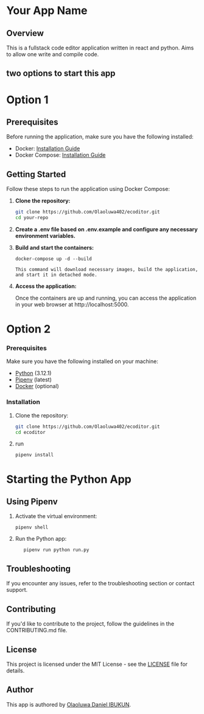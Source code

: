 # Your App Name

## Overview

This is a fullstack code editor application written in react and python. Aims to allow one write and compile code.

## two options to start this app

# Option 1

## Prerequisites

Before running the application, make sure you have the following installed:

- Docker: [Installation Guide](https://docs.docker.com/get-docker/)
- Docker Compose: [Installation Guide](https://docs.docker.com/compose/install/)

## Getting Started

Follow these steps to run the application using Docker Compose:

1. **Clone the repository:**

   ```bash
   git clone https://github.com/Olaoluwa402/ecoditor.git
   cd your-repo

   ```

2. **Create a .env file based on .env.example and configure any necessary environment variables.**

3. **Build and start the containers:**

   ```
   docker-compose up -d --build

   This command will download necessary images, build the application, and start it in detached mode.
   ```

4. **Access the application:**

   Once the containers are up and running, you can access the application in your web browser at http://localhost:5000.

# Option 2

### Prerequisites

Make sure you have the following installed on your machine:

- [Python](https://www.python.org/) (3.12.1)
- [Pipenv](https://pipenv.pypa.io/) (latest)
- [Docker](https://www.docker.com/) (optional)

### Installation

1. Clone the repository:

   ```bash
   git clone https://github.com/Olaoluwa402/ecoditor.git
   cd ecoditor
   ```

2. run

   ```
   pipenv install

   ```

# Starting the Python App

## Using Pipenv

1.  Activate the virtual environment:

    ```
    pipenv shell

    ```

2.  Run the Python app:

    ```
       pipenv run python run.py

    ```

## Troubleshooting

If you encounter any issues, refer to the troubleshooting section or contact support.

## Contributing

If you'd like to contribute to the project, follow the guidelines in the CONTRIBUTING.md file.

## License

This project is licensed under the MIT License - see the [LICENSE](https://github.com/Olaoluwa402/ecoditor/blob/main/LICENSE) file for details.

## Author

This app is authored by [Olaoluwa Daniel IBUKUN](https://github.com/Olaoluwa402).
